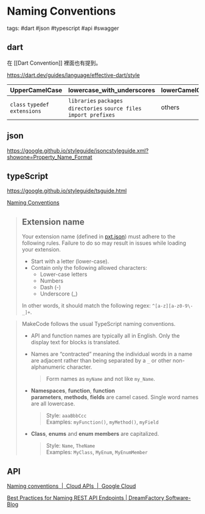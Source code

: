 # Naming Conventions

tags: #dart #json #typescript  #api #swagger

## dart

在 [[Dart Convention]] 裡面也有提到。

https://dart.dev/guides/language/effective-dart/style

| UpperCamelCase                 | lowercase_with_underscores                                             | lowerCamelCase |
| ------------------------------ | ---------------------------------------------------------------------- | -------------- |
| `class` `typedef` `extensions` | `libraries` `packages` `directories`  `source files` `import prefixes` | others         |

## json

https://google.github.io/styleguide/jsoncstyleguide.xml?showone=Property_Name_Format

## typeScript

https://google.github.io/styleguide/tsguide.html

[Naming Conventions](https://makecode.com/extensions/naming-conventions)

> ## Extension name
> 
> Your extension name (defined in [pxt.json](https://makecode.com/extensions/pxt-json.md)) must adhere to the following rules. Failure to do so may result in issues while loading your extension.
> 
> - Start with a letter (lower-case).
> - Contain only the following allowed characters:
>   - Lower-case letters
>   - Numbers
>   - Dash (-)
>   - Underscore (_)
> 
> In other words, it should match the following regex: `^[a-z][a-z0-9\-_]+`.

> MakeCode follows the usual TypeScript naming conventions.
> 
> - API and function names are typically all in English. Only the display text for blocks is translated.
> 
> - Names are “contracted” meaning the individual words in a name are adjacent rather than being separated by a `_` or other non-alphanumeric character.
>   
>   > Form names as `myName` and not like `my_Name`.
> 
> - **Namespaces**, **function**, **function parameters**, **methods**, **fields** are camel cased. Single word names are all lowercase.
>   
>   > Style: `aaaBbbCcc`  
>   > Examples: `myFunction()`, `myMethod()`, `myField`
> 
> - **Class**, **enums** and **enum members** are capitalized.
>   
>   > Style: `Name`, `TheName`  
>   > Examples: `MyClass`, `MyEnum`, `MyEnumMember`

## API

[Naming conventions &nbsp;|&nbsp; Cloud APIs &nbsp;|&nbsp; Google Cloud](https://cloud.google.com/apis/design/naming_convention)

[Best Practices for Naming REST API Endpoints | DreamFactory Software- Blog](https://blog.dreamfactory.com/best-practices-for-naming-rest-api-endpoints/)